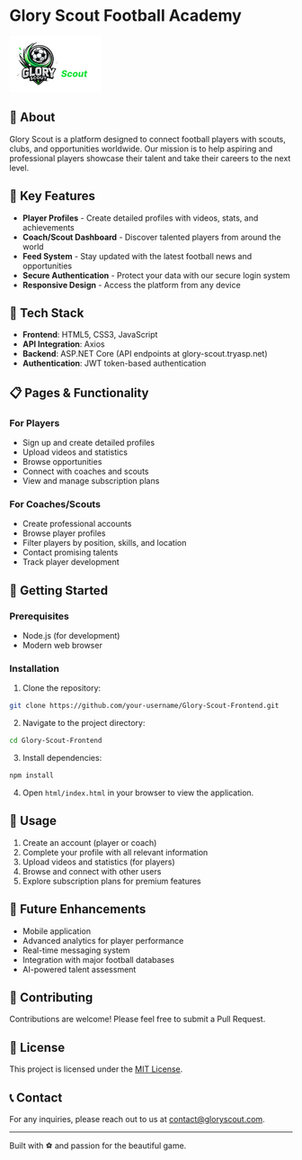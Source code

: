 # Glory Scout Football Academy

![Glory Scout Logo](./images/Frame%2038.png)

## 🌟 About

Glory Scout is a platform designed to connect football players with scouts, clubs, and opportunities worldwide. Our mission is to help aspiring and professional players showcase their talent and take their careers to the next level.

## 🔑 Key Features

- **Player Profiles** - Create detailed profiles with videos, stats, and achievements
- **Coach/Scout Dashboard** - Discover talented players from around the world
- **Feed System** - Stay updated with the latest football news and opportunities
- **Secure Authentication** - Protect your data with our secure login system
- **Responsive Design** - Access the platform from any device

## 🔧 Tech Stack

- **Frontend**: HTML5, CSS3, JavaScript
- **API Integration**: Axios
- **Backend**: ASP.NET Core (API endpoints at glory-scout.tryasp.net)
- **Authentication**: JWT token-based authentication

## 📋 Pages & Functionality

### For Players
- Sign up and create detailed profiles
- Upload videos and statistics
- Browse opportunities
- Connect with coaches and scouts
- View and manage subscription plans

### For Coaches/Scouts
- Create professional accounts
- Browse player profiles
- Filter players by position, skills, and location
- Contact promising talents
- Track player development

## 🚀 Getting Started

### Prerequisites
- Node.js (for development)
- Modern web browser

### Installation

1. Clone the repository:
```bash
git clone https://github.com/your-username/Glory-Scout-Frontend.git
```

2. Navigate to the project directory:
```bash
cd Glory-Scout-Frontend
```

3. Install dependencies:
```bash
npm install
```

4. Open `html/index.html` in your browser to view the application.

## 📱 Usage

1. Create an account (player or coach)
2. Complete your profile with all relevant information
3. Upload videos and statistics (for players)
4. Browse and connect with other users
5. Explore subscription plans for premium features

## 🔮 Future Enhancements

- Mobile application
- Advanced analytics for player performance
- Real-time messaging system
- Integration with major football databases
- AI-powered talent assessment

## 👥 Contributing

Contributions are welcome! Please feel free to submit a Pull Request.

## 📜 License

This project is licensed under the [MIT License](LICENSE).

## 📞 Contact

For any inquiries, please reach out to us at [contact@gloryscout.com](mailto:contact@gloryscout.com).

---

Built with ⚽ and passion for the beautiful game. 
